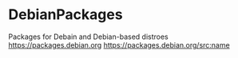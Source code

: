 # DebianPackages
Packages for Debain and Debian-based distroes
https://packages.debian.org
https://packages.debian.org/src:name 
